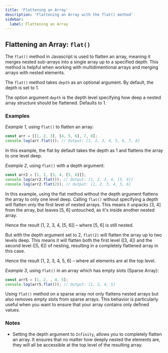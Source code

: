 ```yaml
---
title: 'Flattening an Array'
description: 'Flattening an Array with the flat() method'
sidebar:
  label: Flattening an Array
---
```


## Flattening an Array: `flat()`

The `flat()` method in Javascript is used to flatten an array, meaning it merges nested sub-arrays into a single array up to a specified depth. This method is helpful when working with multidimentional arrays and merging arrays with nested elements.

The `flat()` method takes `depth` as an optional argument. By default, the depth is set to 1.

The option argument `depth` is the depth level specifying how deep a nested array structure should be flattened. Defaults to 1.


### Examples

_Example 1_, using `flat()` to flatten an array:

```javascript
const arr = [[1, 2, 3], [4, 5, 6], 7, 8];
console.log(arr.flat()); // Output: [1, 2, 3, 4, 5, 6, 7, 8]
```

In this example, the flat by default takes the depth as 1 and flattens the array to one level deep.

_Example 2_, using `flat()` with a depth argument:

```javascript
const arr2 = [1, 2, [3, 4, [5, 6]]];
console.log(arr2.flat()); // Output: [1, 2, 3, 4, [5, 6]]
console.log(arr2.flat(2)); // Output: [1, 2, 3, 4, 5, 6]
```

In this example, using the flat method without the depth argument flattens the array to only one level deep. Calling `flat()` without specifying a depth will flatten only the first level of nested arrays. This means it unpacks [3, 4] from the array, but leaves [5, 6] untouched, as it's inside another nested array. 

Hence the result [1, 2, 3, 4, [5, 6]] – where [5, 6] is still nested.

But with the depth argument set to 2, `flat(2)` will flatten the array up to two levels deep. This means it will flatten both the first level ([3, 4]) and the second level ([5, 6]) of nesting, resulting in a completely flattened array in this case.

Hence the result [1, 2, 3, 4, 5, 6] – where all elements are at the top level.

_Example 3_, using `flat()` in an array which has empty slots (Sparse Array):

```javascript
const arr5 = [1, 2, , 4, 5];
console.log(arr5.flat()); // Output: [1, 2, 4, 5]
```

Using `flat()` method on a sparse array not only flattens nested arrays but also removes empty slots from sparse arrays. This behavior is particularly useful when you want to ensure that your array contains only defined values.

### Notes

- Setting the depth argument to `Infinity`, allows you to completely flatten an array. It ensures that no matter how deeply nested the elements are, they will all be accessible at the top level of the resulting array.
